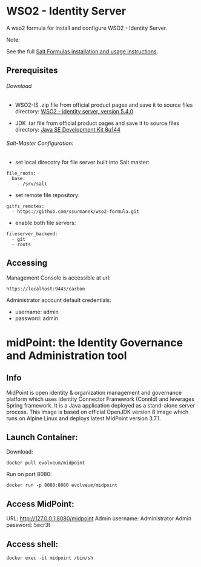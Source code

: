 # WSO2 - Identity Server

A wso2 formula for install and configure WSO2 - Identity Server.

Note:

See the full [Salt Formulas installation and usage instructions](http://docs.saltstack.com/en/latest/topics/development/conventions/formulas.html).


## Prerequisites 

###### Download
- WSO2-IS .zip file from official product pages and save it to source files directory: [WSO2 - identity server, version 5.4.0](https://wso2.com/identity-and-access-management#download)

- JDK .tar file from official product pages and save it to source files directory: [Java SE Development Kit 8u144](http://www.oracle.com/technetwork/java/javase/downloads/java-archive-javase8-2177648.html?printOnly=1)

###### Salt-Master Configuration:
- set local direcotry for file server built into Salt master:
```
file_roots:
  base:
    - /srv/salt
```
- set remote file repository:
```
gitfs_remotes:
  - https://github.com/ssurmanek/wso2-formula.git
```

- enable both file servers:
```
fileserver_backend:
  - git
  - roots
```

## Accessing
Management Console is accessible at url:

    https://localhost:9443/carbon

Administrator account default credentials:
- username: admin
- password: admin

# midPoint: the Identity Governance and Administration tool
## Info
MidPoint is open identity & organization management and governance platform which uses Identity Connector Framework (ConnId) and leverages Spring framework. It is a Java application deployed as a stand-alone server process. This image is based on official OpenJDK version 8 image which runs on Alpine Linux and deploys latest MidPoint version 3.7.1.

## Launch Container:
Download:
```
docker pull evolveum/midpoint
```
Run on port 8080:
```
docker run -p 8080:8080 evolveum/midpoint
```

## Access MidPoint:
URL: http://127.0.0.1:8080/midpoint
Admin username: Administrator
Admin password: 5ecr3t

## Access shell:
```
docker exec -it midpoint /bin/sh
```
